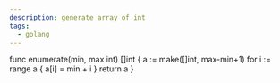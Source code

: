 ```yaml
---
description: generate array of int
tags:
  - golang
---
```

func enumerate(min, max int) []int {
    a := make([]int, max-min+1)
    for i := range a {
        a[i] = min + i
    }
    return a
}
